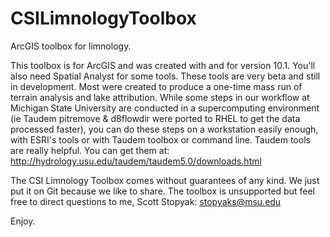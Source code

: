 CSILimnologyToolbox
===================

ArcGIS toolbox for limnology.

This toolbox is for ArcGIS and was created with and for version 10.1. You'll also need Spatial Analyst for some tools.
These tools are very beta and still in development. Most were created to produce a one-time mass run of terrain analysis and lake attribution.
While some steps in our workflow at Michigan State University are conducted in a supercomputing environment (ie Taudem
pitremove & d8flowdir were ported to RHEL to get the data processed faster), you can do these steps on a workstation
easily enough, with ESRI's tools or with Taudem toolbox or command line. Taudem tools are really helpful.
You can get them at:
http://hydrology.usu.edu/taudem/taudem5.0/downloads.html

The CSI Limnology Toolbox comes without guarantees of any kind. We just put it on Git because we like to share. 
The toolbox is unsupported but feel free to direct questions to me, Scott Stopyak: stopyaks@msu.edu

Enjoy.
